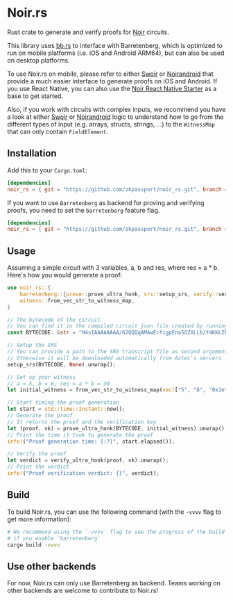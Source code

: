 # Noir.rs

Rust crate to generate and verify proofs for [Noir](https://github.com/noir-lang/noir) circuits.

This library uses
[bb.rs](https://github.com/zkpassport/aztec-packages/tree/v0.58.0/barretenberg/bb_rs) to interface
with Barretenberg, which is optimized to run on mobile platforms (i.e. iOS and Android ARM64), but
can also be used on desktop platforms.

To use Noir.rs on mobile, please refer to either [Swoir](https://github.com/Swoir/swoir) or
[Noirandroid](https://github.com/madztheo/noir_android) that provide a much easier interface to
generate proofs on iOS and Android. If you use React Native, you can also use the
[Noir React Native Starter](https://github.com/madztheo/noir-react-native-starter) as a base to get
started.

Also, if you work with circuits with complex inputs, we recommend you have a look at either
[Swoir](https://github.com/Swoir/Swoir/blob/6881136c86d2b6c76a5dac1db5c458e71042793c/Sources/Swoir/Circuit.swift#L123)
or
[Noirandroid](https://github.com/madztheo/noir_android/blob/644e65b04e8b24f42f5cd103f1af2fe15951f215/lib/src/main/java/com/noirandroid/lib/Circuit.kt#L119)
logic to understand how to go from the different types of input (e.g. arrays, structs, strings, ...)
to the `WitnessMap` that can only contain `FieldElement`.

## Installation

Add this to your `Cargo.toml`:

```toml
[dependencies]
noir_rs = { git = "https://github.com/zkpassport/noir_rs.git", branch = "v1.0.0-beta.0" }
```

If you want to use `Barretenberg` as backend for proving and verifying proofs, you need to set the
`barretenberg` feature flag.

```toml
[dependencies]
noir_rs = { git = "https://github.com/zkpassport/noir_rs.git", branch = "v1.0.0-beta.0", features = ["barretenberg"] }
```

## Usage

Assuming a simple circuit with 3 variables, a, b and res, where res = a \* b. Here's how you would
generate a proof:

```rust
use noir_rs::{
    barretenberg::{prove::prove_ultra_honk, srs::setup_srs, verify::verify_ultra_honk},
    witness::from_vec_str_to_witness_map,
}

// The bytecode of the circuit
// You can find it in the compiled circuit json file created by running `nargo compile`
const BYTECODE: &str = "H4sIAAAAAAAA/62QQQqAMAwErfigpEna5OZXLLb/f4KKLZbiTQdCQg7Dsm66mc9x00O717rhG9ico5cgMOfoMxJu4C2pAEsKioqisnslysoaLVkEQ6aMRYxKFc//ZYQr29L10XfhXv4jB52E+OpMAQAA";

// Setup the SRS
// You can provide a path to the SRS transcript file as second argument
// Otherwise it will be downloaded automatically from Aztec's servers
setup_srs(BYTECODE, None).unwrap();

// Set up your witness
// a = 5, b = 6, res = a * b = 30
let initial_witness = from_vec_str_to_witness_map(vec!["5", "6", "0x1e"]).unwrap();

// Start timing the proof generation
let start = std::time::Instant::now();
// Generate the proof
// It returns the proof and the verification key
let (proof, vk) = prove_ultra_honk(BYTECODE, initial_witness).unwrap();
// Print the time it took to generate the proof
info!("Proof generation time: {:?}", start.elapsed());

// Verify the proof
let verdict = verify_ultra_honk(proof, vk).unwrap();
// Print the verdict
info!("Proof verification verdict: {}", verdict);
```

## Build

To build Noir.rs, you can use the following command (with the `-vvvv` flag to get more information):

```bash
# We recommend using the `-vvvv` flag to see the progress of the build as it can take several minutes
# if you enable `barretenberg`
cargo build -vvvv
```

## Use other backends

For now, Noir.rs can only use Barretenberg as backend. Teams working on other backends are welcome
to contribute to Noir.rs!
